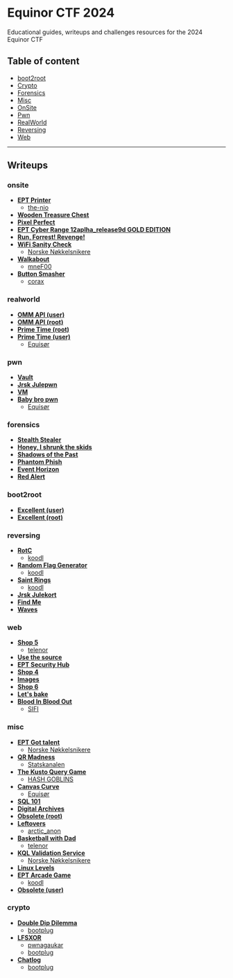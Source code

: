 
# Equinor CTF 2024
Educational guides, writeups and challenges resources for the 2024 Equinor CTF


## Table of content

- [boot2root](#boot2root)
- [Crypto](#crypto)
- [Forensics](#forensics)
- [Misc](#misc)
- [OnSite](#onsite)
- [Pwn](#pwn)
- [RealWorld](#realworld)
- [Reversing](#reversing)
- [Web](#web)

---

## Writeups

### onsite
 - **[EPT Printer](/writeups/onsite/EPT%20Printer)**
	 - [the-nio](/writeups/onsite/EPT%20Printer/the-nio)  
 - **[Wooden Treasure Chest](/writeups/onsite/Wooden%20Treasure%20Chest)**
 - **[Pixel Perfect](/writeups/onsite/Pixel%20Perfect)**
 - **[EPT Cyber Range 12aplha_release9d GOLD EDITION](/writeups/onsite/EPT%20Cyber%20Range%2012aplha_release9d%20GOLD%20EDITION)**
 - **[Run, Forrest! Revenge!](/writeups/onsite/Run,%20Forrest!%20Revenge!)**
 - **[WiFi Sanity Check](/writeups/onsite/WiFi%20Sanity%20Check)**
	 - [Norske Nøkkelsnikere](/writeups/onsite/WiFi%20Sanity%20Check/Norske%20Nøkkelsnikere)  
 - **[Walkabout](/writeups/onsite/Walkabout)**
	 - [mneF00](/writeups/onsite/Walkabout/mneF00)  
 - **[Button Smasher](/writeups/onsite/Button%20Smasher)**
	 - [corax](/writeups/onsite/Button%20Smasher/corax)  
### realworld
 - **[OMM API (user)](/writeups/realworld/OMM%20API%20(user))**
 - **[OMM API (root)](/writeups/realworld/OMM%20API%20(root))**
 - **[Prime Time (root)](/writeups/realworld/Prime%20Time%20(root))**
 - **[Prime Time (user)](/writeups/realworld/Prime%20Time%20(user))**
	 - [Equisør](/writeups/realworld/Prime%20Time%20(user)/Equisør)  
### pwn
 - **[Vault](/writeups/pwn/Vault)**
 - **[Jrsk Julepwn](/writeups/pwn/Jrsk%20Julepwn)**
 - **[VM](/writeups/pwn/VM)**
 - **[Baby bro pwn](/writeups/pwn/Baby%20bro%20pwn)**
	 - [Equisør](/writeups/pwn/Baby%20bro%20pwn/Equisør)  
### forensics
 - **[Stealth Stealer](/writeups/forensics/Stealth%20Stealer)**
 - **[Honey, I shrunk the skids](/writeups/forensics/Honey,%20I%20shrunk%20the%20skids)**
 - **[Shadows of the Past](/writeups/forensics/Shadows%20of%20the%20Past)**
 - **[Phantom Phish](/writeups/forensics/Phantom%20Phish)**
 - **[Event Horizon](/writeups/forensics/Event%20Horizon)**
 - **[Red Alert](/writeups/forensics/Red%20Alert)**
### boot2root
 - **[Excellent (user)](/writeups/boot2root/Excellent%20(user))**
 - **[Excellent (root)](/writeups/boot2root/Excellent%20(root))**
### reversing
 - **[RotC](/writeups/reversing/RotC)**
	 - [koodl](/writeups/reversing/RotC/koodl)  
 - **[Random Flag Generator](/writeups/reversing/Random%20Flag%20Generator)**
	 - [koodl](/writeups/reversing/Random%20Flag%20Generator/koodl)  
 - **[Saint Rings](/writeups/reversing/Saint%20Rings)**
	 - [koodl](/writeups/reversing/Saint%20Rings/koodl)  
 - **[Jrsk Julekort](/writeups/reversing/Jrsk%20Julekort)**
 - **[Find Me](/writeups/reversing/Find%20Me)**
 - **[Waves](/writeups/reversing/Waves)**
### web
 - **[Shop 5](/writeups/web/Shop%205)**
	 - [telenor](/writeups/web/Shop%205/telenor)  
 - **[Use the source](/writeups/web/Use%20the%20source)**
 - **[EPT Security Hub](/writeups/web/EPT%20Security%20Hub)**
 - **[Shop 4](/writeups/web/Shop%204)**
 - **[Images](/writeups/web/Images)**
 - **[Shop 6](/writeups/web/Shop%206)**
 - **[Let's bake](/writeups/web/Let's%20bake)**
 - **[Blood In Blood Out](/writeups/web/Blood%20In%20Blood%20Out)**
	 - [SIFI](/writeups/web/Blood%20In%20Blood%20Out/SIFI)  
### misc
 - **[EPT Got talent](/writeups/misc/EPT%20Got%20talent)**
	 - [Norske Nøkkelsnikere](/writeups/misc/EPT%20Got%20talent/Norske%20Nøkkelsnikere)  
 - **[QR Madness](/writeups/misc/QR%20Madness)**
	 - [Statskanalen](/writeups/misc/QR%20Madness/Statskanalen)  
 - **[The Kusto Query Game](/writeups/misc/The%20Kusto%20Query%20Game)**
	 - [HASH GOBLINS](/writeups/misc/The%20Kusto%20Query%20Game/HASH%20GOBLINS)  
 - **[Canvas Curve](/writeups/misc/Canvas%20Curve)**
	 - [Equisør](/writeups/misc/Canvas%20Curve/Equisør)  
 - **[SQL 101](/writeups/misc/SQL%20101)**
 - **[Digital Archives](/writeups/misc/Digital%20Archives)**
 - **[Obsolete (root)](/writeups/misc/Obsolete%20(root))**
 - **[Leftovers](/writeups/misc/Leftovers)**
	 - [arctic_anon](/writeups/misc/Leftovers/arctic_anon)  
 - **[Basketball with Dad](/writeups/misc/Basketball%20with%20Dad)**
	 - [telenor](/writeups/misc/Basketball%20with%20Dad/telenor)  
 - **[KQL Validation Service](/writeups/misc/KQL%20Validation%20Service)**
	 - [Norske Nøkkelsnikere](/writeups/misc/KQL%20Validation%20Service/Norske%20Nøkkelsnikere)  
 - **[Linux Levels](/writeups/misc/Linux%20Levels)**
 - **[EPT Arcade Game](/writeups/misc/EPT%20Arcade%20Game)**
	 - [koodl](/writeups/misc/EPT%20Arcade%20Game/koodl)  
 - **[Obsolete (user)](/writeups/misc/Obsolete%20(user))**
### crypto
 - **[Double Dip Dilemma](/writeups/crypto/Double%20Dip%20Dilemma)**
	 - [bootplug](/writeups/crypto/Double%20Dip%20Dilemma/bootplug)  
 - **[LFSXOR](/writeups/crypto/LFSXOR)**
	 - [pwnagaukar](/writeups/crypto/LFSXOR/pwnagaukar)  
	 - [bootplug](/writeups/crypto/LFSXOR/bootplug)  
 - **[Chatlog](/writeups/crypto/Chatlog)**
	 - [bootplug](/writeups/crypto/Chatlog/bootplug)  

